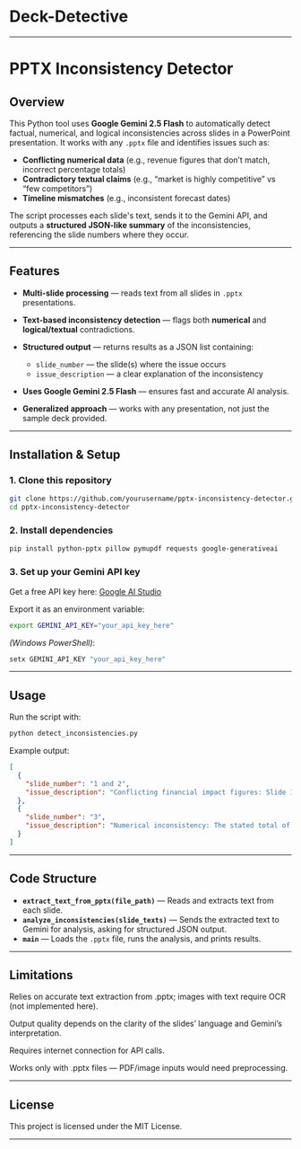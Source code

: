 # Deck-Detective

---

# PPTX Inconsistency Detector

## Overview

This Python tool uses **Google Gemini 2.5 Flash** to automatically detect factual, numerical, and logical inconsistencies across slides in a PowerPoint presentation.
It works with any `.pptx` file and identifies issues such as:

* **Conflicting numerical data** (e.g., revenue figures that don’t match, incorrect percentage totals)
* **Contradictory textual claims** (e.g., “market is highly competitive” vs “few competitors”)
* **Timeline mismatches** (e.g., inconsistent forecast dates)

The script processes each slide's text, sends it to the Gemini API, and outputs a **structured JSON-like summary** of the inconsistencies, referencing the slide numbers where they occur.

---

## Features

* **Multi-slide processing** — reads text from all slides in `.pptx` presentations.
* **Text-based inconsistency detection** — flags both **numerical** and **logical/textual** contradictions.
* **Structured output** — returns results as a JSON list containing:

  * `slide_number` — the slide(s) where the issue occurs
  * `issue_description` — a clear explanation of the inconsistency
* **Uses Google Gemini 2.5 Flash** — ensures fast and accurate AI analysis.
* **Generalized approach** — works with any presentation, not just the sample deck provided.

---

## Installation & Setup

### 1. Clone this repository

```bash
git clone https://github.com/yourusername/pptx-inconsistency-detector.git
cd pptx-inconsistency-detector
```

### 2. Install dependencies

```bash
pip install python-pptx pillow pymupdf requests google-generativeai
```

### 3. Set up your Gemini API key

Get a free API key here: [Google AI Studio](https://aistudio.google.com/app/apikey)

Export it as an environment variable:

```bash
export GEMINI_API_KEY="your_api_key_here"
```

*(Windows PowerShell)*:

```powershell
setx GEMINI_API_KEY "your_api_key_here"
```

---

## Usage

Run the script with:

```bash
python detect_inconsistencies.py
```

Example output:

```json
[
  {
    "slide_number": "1 and 2",
    "issue_description": "Conflicting financial impact figures: Slide 1 states '$2M' impact, while Slide 2 claims '$3M saved in lost productivity hours annually'."
  },
  {
    "slide_number": "3",
    "issue_description": "Numerical inconsistency: The stated total of '50 Hours Saved Per Consultant Monthly' contradicts the sum of time-saving categories (40 hours)."
  }
]
```

---

## Code Structure

* **`extract_text_from_pptx(file_path)`** — Reads and extracts text from each slide.
* **`analyze_inconsistencies(slide_texts)`** — Sends the extracted text to Gemini for analysis, asking for structured JSON output.
* **`main`** — Loads the `.pptx` file, runs the analysis, and prints results.

---


## Limitations
Relies on accurate text extraction from .pptx; images with text require OCR (not implemented here).

Output quality depends on the clarity of the slides’ language and Gemini’s interpretation.

Requires internet connection for API calls.

Works only with .pptx files — PDF/image inputs would need preprocessing.


---



## License

This project is licensed under the MIT License.

---
